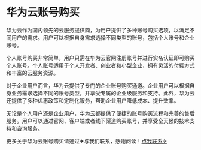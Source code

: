 # 华为云账号购买

华为云作为国内领先的云服务提供商，为用户提供了多种账号购买选项，以满足不同用户的需求。用户可以根据自身需求选择不同类型的账号，包括个人账号和企业账号。

个人账号购买非常简单，用户只需在华为云官网注册账号并进行实名认证即可购买个人账号。个人账号适用于个人开发者、创业者和小型企业，拥有灵活的付费方式和丰富的云服务资源。

对于企业用户而言，华为云提供了专门的企业账号购买通道。企业用户可以根据自身业务需求选择不同的账号类型，并享受专属的企业级服务和支持。此外，华为云还提供了多种优惠政策和定制化服务，帮助企业用户降低成本、提升效率。

无论是个人用户还是企业用户，华为云都提供了便捷的账号购买流程和完善的售后服务。用户可以通过官网、客户端或者线下渠道购买账号，并享受全天候的技术支持和咨询服务。

更多关于华为云账号购买请通过✈与我们联系，感谢阅读！[点我联系✈](https://edge.G208.com)